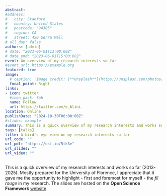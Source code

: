 ```yaml
---
abstract: 
#address:
#   city: Stanford
#   country: United States
#   postcode: "94305"
#   region: CA
#   street: 450 Serra Mall
# all_day: false
authors: [admin]
# date: "2023-06-01T13:00:00Z"
# date_end: "2023-06-01T15:00:00Z"
event: An overview of my research interests so far
#event_url: https://example.org
featured: true
image:
  # caption: 'Image credit: [**Unsplash**](https://unsplash.com/photos/bzdhc5b3Bxs)'
  focal_point: Right
links:
- icon: twitter
  #icon_pack: fab
  name: Follow
  url: https://twitter.com/e_blini
location: Online
publishDate: "2024-10-30T00:00:00Z"
#slides: example
summary: This is a quick overview of my research interests and works so far (2013-2025). Mostly prepared for the University of Florence, I appreciate that it gave me the opportunity to highlight - first and foremost for myself - the *fil rouge* in my research. The slides are hosted on the **Open Science Framework** [website](https://osf.io).
tags: [talks]
title: A bird's eye view on my research interests so far
url_code: ""
url_pdf: "https://osf.io/5tk3e"
url_slides: ""
url_video: ""
---
```


This is a quick overview of my research interests and works so far (2013-2025). Mostly prepared for the University of Florence, I appreciate that it gave me the opportunity to highlight - first and foremost for myself - the *fil rouge* in my research. The slides are hosted on the **Open Science Framework** [website](https://osf.io).

